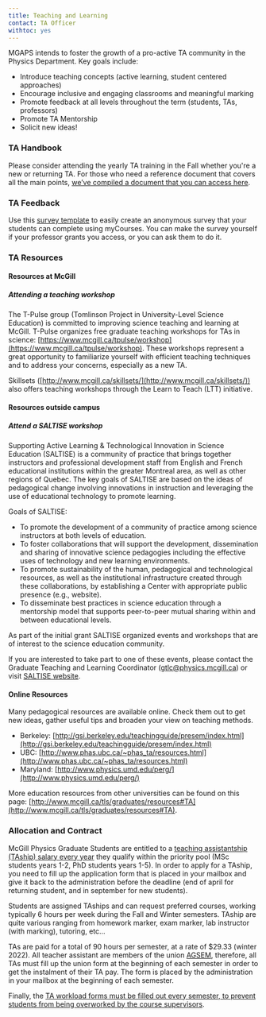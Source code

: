 ```yaml
---
title: Teaching and Learning
contact: TA Officer
withtoc: yes
---
```


MGAPS intends to foster the growth of a pro-active TA community in the Physics Department. Key goals include:

* Introduce teaching concepts (active learning, student centered approaches)
* Encourage inclusive and engaging classrooms and meaningful marking
* Promote feedback at all levels throughout the term (students, TAs, professors)  
* Promote TA Mentorship 
* Solicit new ideas! 

### TA Handbook

Please consider attending the yearly TA training in the Fall whether you're a new or returning TA. For those who need a reference document that covers all the main points, [we’ve compiled a document that you can access here](/files/Physics-TA-Handbook.pdf).

### TA Feedback

Use this [survey template](/files/TA_feedback_survey_myCourse_template.txt) to easily create an anonymous survey that your students can complete using myCourses. You can make the survey yourself if your professor grants you access, or you can ask them to do it.

### TA Resources

#### Resources at McGill

##### Attending a teaching workshop

The T-Pulse group (Tomlinson Project in University-Level Science Education) is committed to improving science teaching and learning at McGill. T-Pulse organizes free graduate teaching workshops for TAs in science: [https://www.mcgill.ca/tpulse/workshop](https://www.mcgill.ca/tpulse/workshop). These workshops represent a great opportunity to familiarize yourself with efficient teaching techniques and to address your concerns, especially as a new TA.

Skillsets ([http://www.mcgill.ca/skillsets/](http://www.mcgill.ca/skillsets/)) also offers teaching workshops through the Learn to Teach (LTT) initiative. 

#### Resources outside campus

##### Attend a SALTISE workshop

Supporting Active Learning & Technological Innovation in Science Education (SALTISE) is a community of practice that brings together instructors and professional development staff from English and French educational institutions within the greater Montreal area, as well as other regions of Quebec. The key goals of SALTISE are based on the ideas of pedagogical change involving innovations in instruction and leveraging the use of educational technology to promote learning.

Goals of SALTISE:

* To promote the development of a community of practice among science instructors at both levels of education.
* To foster collaborations that will support the development, dissemination and sharing of innovative science pedagogies including the effective uses of technology and new learning environments.
* To promote sustainability of the human, pedagogical and technological resources, as well as the institutional infrastructure created through these collaborations, by establishing a Center with appropriate public presence (e.g., website).
* To disseminate best practices in science education through a mentorship model that supports peer-to-peer mutual sharing within and between educational levels.

As part of the initial grant SALTISE organized events and workshops that are of interest to the science education community. 

If you are interested to take part to one of these events, please contact the Graduate Teaching and Learning Coordinator ([gtlc@physics.mcgill.ca](mailto:gtlc@physics.mcgill.ca)) or visit [SALTISE website](http://www.saltise.ca/).

#### Online Resources

Many pedagogical resources are available online. Check them out to get new ideas, gather useful tips and broaden your view on teaching methods. 

* Berkeley: [http://gsi.berkeley.edu/teachingguide/presem/index.html](http://gsi.berkeley.edu/teachingguide/presem/index.html)
* UBC: [http://www.phas.ubc.ca/~phas_ta/resources.html](http://www.phas.ubc.ca/~phas_ta/resources.html)
* Maryland: [http://www.physics.umd.edu/perg/](http://www.physics.umd.edu/perg/)

More education resources from other universities can be found on this page: [http://www.mcgill.ca/tls/graduates/resources#TA](http://www.mcgill.ca/tls/graduates/resources#TA). 

### Allocation and Contract

McGill Physics Graduate Students are entitled to a [teaching assistantship (TAship) salary every year](https://www.physics.mcgill.ca/grads/finance.html ) they qualify within the priority pool (MSc students years 1-2, PhD students years 1-5).  In order to apply for a TAship, you need to fill up the application form that is placed in your mailbox and give it back to the administration before the deadline (end of april for returning student, and in september for new students).

Students are assigned TAships and can request preferred courses, working typically 6 hours per week during the Fall and Winter semesters. TAship are quite various ranging from homework marker, exam marker, lab instructor (with marking), tutoring, etc...

TAs are paid for a total of 90 hours per semester, at a rate of $29.33 (winter 2022). All teacher assistant are members of the union [AGSEM](http://agsem-aeedem.ca/), therefore, all TAs must fill up the union form at the beginning of each semester in order to get the instalment of their TA pay.  The form is placed by the administration in your mailbox at the beginning of each semester.

Finally, the [TA workload forms must be filled out every semester, to prevent students from being overworked by the course supervisors](/files/Teaching_Assistant_Workload_Form_Feb_2012.pdf).